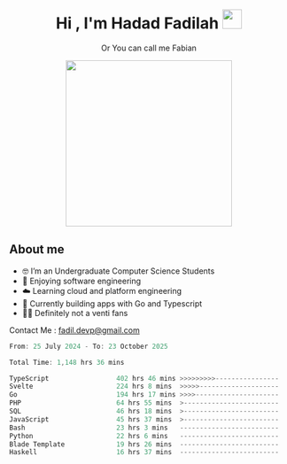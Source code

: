 <h1 align="center">Hi , I'm Hadad Fadilah  <img src="https://media.giphy.com/media/hvRJCLFzcasrR4ia7z/giphy.gif" width="35" ></h1>
<p align="center"><span>Or You can call me <span style="font: bold">Fabian</span></p>
<p align="center">
<img src="https://media.tenor.com/78dNivDemDAAAAAi/speech-bubble-venti.gif" width="300"/>    
</p>

##  About me
- 🤓 I’m an Undergraduate Computer Science Students
- 🍰 Enjoying software engineering
- ☁️ Learning cloud and platform engineering
- 🧰 Currently building apps with Go and Typescript 
- 🏃‍♂️ Definitely not a venti fans

Contact Me : fadil.devp@gmail.com

<!--START_SECTION:waka-->

```go
From: 25 July 2024 - To: 23 October 2025

Total Time: 1,148 hrs 36 mins

TypeScript                 402 hrs 46 mins >>>>>>>>>----------------   34.81 %
Svelte                     224 hrs 8 mins  >>>>>--------------------   19.37 %
Go                         194 hrs 17 mins >>>>---------------------   16.79 %
PHP                        64 hrs 55 mins  >------------------------   05.61 %
SQL                        46 hrs 18 mins  >------------------------   04.00 %
JavaScript                 45 hrs 37 mins  >------------------------   03.94 %
Bash                       23 hrs 3 mins   -------------------------   01.99 %
Python                     22 hrs 6 mins   -------------------------   01.91 %
Blade Template             19 hrs 26 mins  -------------------------   01.68 %
Haskell                    16 hrs 37 mins  -------------------------   01.44 %
```

<!--END_SECTION:waka-->




<!--
**Fadil-Tao/Fadil-Tao** is a ✨ _special_ ✨ repository because its `README.md` (this file) appears on your GitHub profile.


